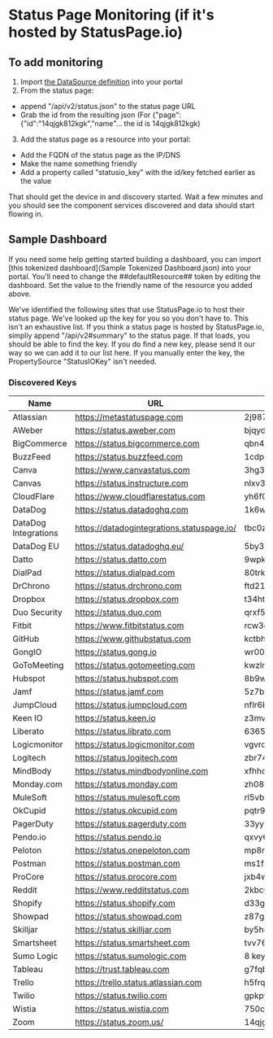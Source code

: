 # Status Page Monitoring (if it's hosted by StatusPage.io)

## To add monitoring
1. Import [the DataSource definition](StatusIOServiceStatus/StatusIOServiceStatus.xml) into your portal
2. From the status page:
  * append "/api/v2/status.json" to the status page URL
  * Grab the id from the resulting json (For {"page":{"id":"14qjgk812kgk","name"... the id is 14qjgk812kgk)
3. Add the status page as a resource into your portal:
  * Add the FQDN of the status page as the IP/DNS
  * Make the name something friendly
  * Add a property called "statusio_key" with the id/key fetched earlier as the value

That should get the device in and discovery started. Wait a few minutes and you should see the component services discovered and data should start flowing in.

## Sample Dashboard
If you need some help getting started building a dashboard, you can import [this tokenized dashboard](Sample Tokenized Dashboard.json) into your portal. You'll need to change the ##defaultResource## token by editing the dashboard. Set the value to the friendly name of the resource you added above.

We've identified the following sites that use StatusPage.io to host their status page. We've looked up the key for you so you don't have to. This isn't an exhaustive list. If you think a status page is hosted by StatusPage.io, simpliy append "/api/v2#summary" to the status page. If that loads, you should be able to find the key. If you do find a new key, please send it our way so we can add it to our list here. If you manually enter the key, the PropertySource "StatusIOKey" isn't needed.
### Discovered Keys
|Name|URL|Key|
|---|---|---|
|Atlassian|https://metastatuspage.com|2j98763l56x|
|AWeber|https://status.aweber.com|bjqyd6ttxjk7|
|BigCommerce|https://status.bigcommerce.com|qbn4dyd29jby|
|BuzzFeed|https://status.buzzfeed.com|1cdp54tg9bv9|
|Canva|https://www.canvastatus.com|3hg3yf1shl9k|
|Canvas|https://status.instructure.com|nlxv32btr6v7|
|CloudFlare|https://www.cloudflarestatus.com|yh6f0r4529hb|
|DataDog|https://status.datadoghq.com|1k6wzpspjf99|
|DataDog Integrations|https://datadogintegrations.statuspage.io/|tbc0zy2gb6bf|
|DataDog EU|https://status.datadoghq.eu/|5by3sysm209d|
|Datto|https://status.datto.com|9wpk4y80vt4s|
|DialPad|https://status.dialpad.com|80trk830s0hg|
|DrChrono|https://status.drchrono.com|ftd21120x69r|
|Dropbox|https://status.dropbox.com|t34htyd6jblf|
|Duo Security|https://status.duo.com|qrxf5mzbrsxw|
|Fitbit|https://www.fitbitstatus.com|rcw3d4yzqkqg|
|GitHub|https://www.githubstatus.com|kctbh9vrtdwd|
|GongIO|https://status.gong.io|wr00cbpjhn6r|
|GoToMeeting|https://status.gotomeeting.com|kwzln7bn4hg8|
|Hubspot|https://status.hubspot.com|8b9w1wwq3g7d|
|Jamf|https://status.jamf.com|5z7bmx2nb2yj|
|JumpCloud|https://status.jumpcloud.com|nflr6k3n1c0h|
|Keen IO|https://status.keen.io|z3mvdbpvy7yh|
|Liberato|https://status.librato.com|636574ls1dpd|
|Logicmonitor|https://status.logicmonitor.com|vgvrd21p58vb|
|Logitech|https://status.logitech.com|zbr74ch8kcdy|
|MindBody|https://status.mindbodyonline.com|xfhhcblmbpbd|
|Monday.com|https://status.monday.com|zh081jts88wj|
|MuleSoft|https://status.mulesoft.com|rl5vblzz3gbw|
|OkCupid|https://status.okcupid.com|pqtr9kytt07d|
|PagerDuty|https://status.pagerduty.com|33yy6hwxnwr3|
|Pendo.io|https://status.pendo.io|qxvy69hcwh22|
|Peloton|https://status.onepeloton.com|mp8rwtf7yt9p|
|Postman|https://status.postman.com|ms1frkqnsp7r|
|ProCore|https://status.procore.com|jxb4w0vdl2tv|
|Reddit|https://www.redditstatus.com|2kbc0d48tv3j|
|Shopify|https://status.shopify.com|d33g96wd23dd|
|Showpad|https://status.showpad.com|z87gt5b68cql|
|Skilljar|https://status.skilljar.com|by5hq8p4g556|
|Smartsheet|https://status.smartsheet.com|tvv76p250rdk|
|Sumo Logic|https://status.sumologic.com|8 keys|
|Tableau|https://trust.tableau.com|g7fqbfflg42q|
|Trello|https://trello.status.atlassian.com|h5frqhb041yq|
|Twilio|https://status.twilio.com|gpkpyklzq55q|
|Wistia|https://status.wistia.com|750cwd148kqj|
|Zoom|https://status.zoom.us/|14qjgk812kgk|
